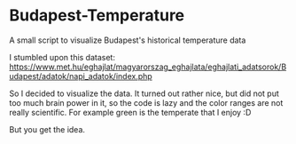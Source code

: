 # Budapest-Temperature
A small script to visualize Budapest's historical temperature data

I stumbled upon this dataset: https://www.met.hu/eghajlat/magyarorszag_eghajlata/eghajlati_adatsorok/Budapest/adatok/napi_adatok/index.php

So I decided to visualize the data. It turned out rather nice, but did not put too much brain power in it, so the code is lazy and the color ranges are not really scientific. For example green is the temperate that I enjoy :D 

But you get the idea.
